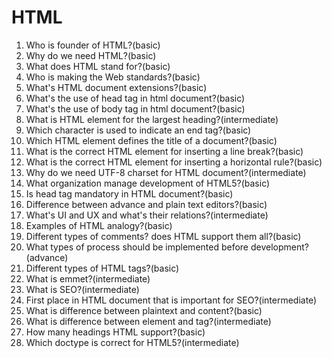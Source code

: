 # HTML

1. Who is founder of HTML?(basic)
2. Why do we need HTML?(basic)
3. What does HTML stand for?(basic)
4. Who is making the Web standards?(basic)
5. What's HTML document extensions?(basic)
6. What's the use of head tag in html document?(basic)
7. What's the use of body tag in html document?(basic)
8. What is HTML element for the largest heading?(intermediate)
9. Which character is used to indicate an end tag?(basic)
10. Which HTML element defines the title of a document?(basic)
11. What is the correct HTML element for inserting a line break?(basic)
12. What is the correct HTML element for inserting a horizontal rule?(basic)
13. Why do we need UTF-8 charset for HTML document?(intermediate)
14. What organization manage development of HTML5?(basic)
15. Is head tag mandatory in HTML document?(basic)
16. Difference between advance and plain text editors?(basic)
17. What's UI and UX and what's their relations?(intermediate)
18. Examples of HTML analogy?(basic)
19. Different types of comments? does HTML support them all?(basic)
20. What types of process should be implemented before development?(advance)
21. Different types of HTML tags?(basic)
22. What is emmet?(intermediate)
23. What is SEO?(intermediate)
24. First place in HTML document that is important for SEO?(intermediate)
25. What is difference between plaintext and content?(basic)
26. What is difference between element and tag?(intermediate)
27. How many headings HTML support?(basic)
28. Which doctype is correct for HTML5?(intermediate)

